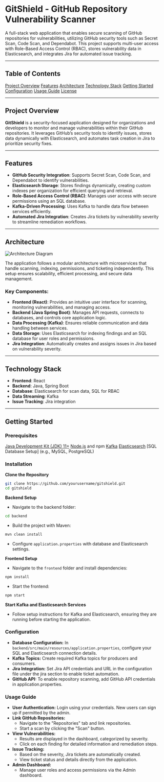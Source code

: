 # GitShield - GitHub Repository Vulnerability Scanner

A full-stack web application that enables secure scanning of GitHub repositories for vulnerabilities, utilizing GitHub security tools such as Secret Scan, Code Scan, and Dependabot. This project supports multi-user access with Role-Based Access Control (RBAC), stores vulnerability data in Elasticsearch, and integrates Jira for automated issue tracking.

---

## Table of Contents
[Project Overview](#project-overview)
[Features](#features)
[Architecture](#architecture)
[Technology Stack](#technology-stack)
[Getting Started](#getting-started)
[Configuration](#configuration)
[Usage Guide](#usage-guide)
[License](#license)

---

## Project Overview

**GitShield** is a security-focused application designed for organizations and developers to monitor and manage vulnerabilities within their GitHub repositories. It leverages GitHub’s security tools to identify issues, stores data dynamically with Elasticsearch, and automates task creation in Jira to prioritize security fixes.

---

## Features

- **GitHub Security Integration**: Supports Secret Scan, Code Scan, and Dependabot to identify vulnerabilities.
- **Elasticsearch Storage**: Stores findings dynamically, creating custom indexes per organization for efficient querying and retrieval.
- **Role-Based Access Control (RBAC)**: Manages user access with secure permissions using an SQL database.
- **Kafka-Driven Processing**: Uses Kafka to handle data flow between services efficiently.
- **Automated Jira Integration**: Creates Jira tickets by vulnerability severity to streamline remediation workflows.

---

## Architecture

![Architecture Diagram](https://link-to-architecture-diagram-image)

The application follows a modular architecture with microservices that handle scanning, indexing, permissions, and ticketing independently. This setup ensures scalability, efficient processing, and secure data management.

### Key Components:
- **Frontend (React)**: Provides an intuitive user interface for scanning, monitoring vulnerabilities, and managing access.
- **Backend (Java Spring Boot)**: Manages API requests, connects to databases, and controls core application logic.
- **Data Processing (Kafka)**: Ensures reliable communication and data handling between services.
- **Data Storage**: Uses Elasticsearch for indexing findings and an SQL database for user roles and permissions.
- **Jira Integration**: Automatically creates and assigns issues in Jira based on vulnerability severity.

---

## Technology Stack

- **Frontend**: React
- **Backend**: Java, Spring Boot
- **Database**: Elasticsearch for scan data, SQL for RBAC
- **Data Streaming**: Kafka
- **Issue Tracking**: Jira integration

---

## Getting Started

### Prerequisites

[Java Development Kit (JDK) 11+](https://adoptopenjdk.net/)
[Node.js](https://nodejs.org/) and npm
[Kafka](https://kafka.apache.org/)
[Elasticsearch](https://www.elastic.co/elasticsearch/)
[SQL Database Setup] (e.g., MySQL, PostgreSQL)

### Installation

**Clone the Repository**
   ```bash
   git clone https://github.com/yourusername/gitshield.git
   cd gitshield
```

**Backend Setup**
- Navigate to the backend folder:
```bash
cd backend
```
- Build the project with Maven:
```bash
mvn clean install
```
- Configure `application.properties` with database and Elasticsearch settings.
  
**Frontend Setup**
- Navigate to the `frontend` folder and install dependencies:
```bash
npm install
```
- Start the frontend:
```bash
npm start
```

**Start Kafka and Elasticsearch Services**
- Follow setup instructions for Kafka and Elasticsearch, ensuring they are running before starting the application.

  
### Configuration
- **Database Configuration:** In `backend/src/main/resources/application.properties`, configure your SQL and Elasticsearch connection details.
- **Kafka Topics:** Create required Kafka topics for producers and consumers.
- **Jira Integration:** Set Jira API credentials and URL in the configuration file under the jira section to enable ticket automation.
- **GitHub API:** To enable repository scanning, add GitHub API credentials in application.properties.
  
### Usage Guide
- **User Authentication:** Login using your credentials. New users can sign up if permitted by the admin.
- **Link GitHub Repositories:**
  - Navigate to the "Repositories" tab and link repositories.
  - Start a scan by clicking the "Scan" button.
- **View Vulnerabilities:**
  - Results are displayed in the dashboard, categorized by severity.
  - Click on each finding for detailed information and remediation steps.
- **Issue Tracking:**
  - Based on the severity, Jira tickets are automatically created.
  - View ticket status and details directly from the application.
- **Admin Dashboard:**
  - Manage user roles and access permissions via the Admin dashboard.
